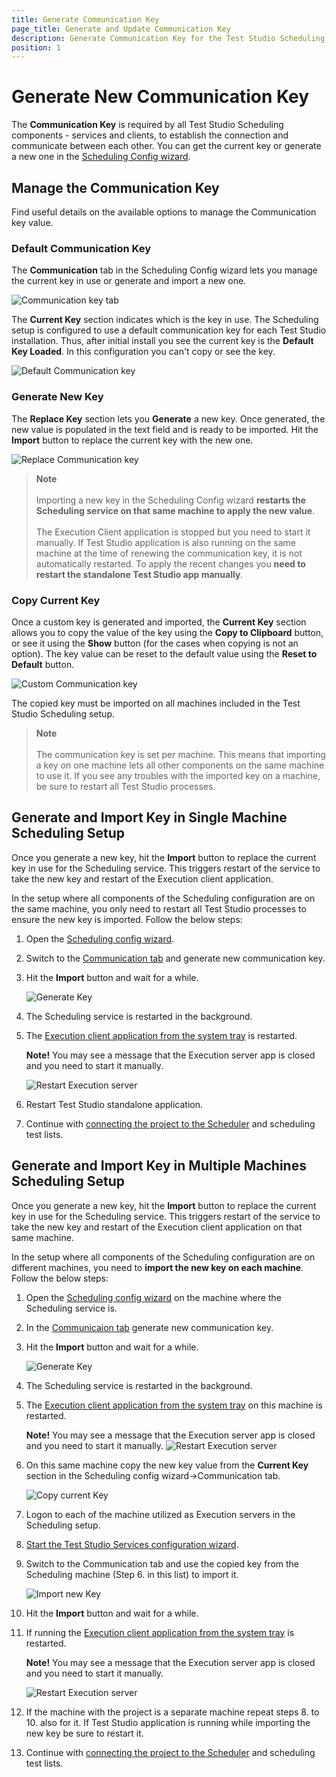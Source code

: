 ```yaml
---
title: Generate Communication Key
page_title: Generate and Update Communication Key
description: Generate Communication Key for the Test Studio Scheduling configuration. Import the new key for all Test Studio components across all involved machines. 
position: 1
---
```

# Generate New Communication Key 

The **Communication Key** is required by all Test Studio Scheduling components - services and clients, to establish the connection and communicate between each other. You can get the current key or generate a new one in the <a href="/automated-tests/scheduling/multiple-machines-scheduling-setup/create-scheduling-server" target="_blank">Scheduling Config wizard</a>. 

## Manage the Communication Key

Find useful details on the available options to manage the Communication key value.

### Default Communication Key 

The **Communication** tab in the Scheduling Config wizard lets you manage the current key in use or generate and import a new one. 

![Communication key tab](/img/features//scheduling-test-runs/create-scheduling-server/communication-tab.png)

The **Current Key** section indicates which is the key in use. The Scheduling setup is configured to use a default communication key for each Test Studio installation. Thus, after initial install you see the current key is the __Default Key Loaded__. In this configuration you can't copy or see the key. 

![Default Communication key](/img/features//scheduling-test-runs/create-scheduling-server/communication-tab-default-key.png)


### Generate New Key

The **Replace Key** section lets you **Generate** a new key. Once generated, the new value is populated in the text field and is ready to be imported. Hit the **Import** button to replace the current key with the new one. 

![Replace Communication key](/img/features//scheduling-test-runs/create-scheduling-server/communication-tab-replace-key.png)

> **Note**
> <br>
> <br>
> Importing a new key in the Scheduling Config wizard **restarts the Scheduling service on that same machine to apply the new value**. 
> <br>
> <br>
> The Execution Client application is stopped but you need to start it manually. 
> If Test Studio application is also running on the same machine at the time of renewing the communication key, it is not automatically restarted. To apply the recent changes you __need to restart the standalone Test Studio app manually__. 


### Copy Current Key

Once a custom key is generated and imported, the **Current Key** section allows you to copy the value of the key using the __Copy to Clipboard__ button, or see it using the __Show__ button (for the cases when copying is not an option). The key value can be reset to the default value using the __Reset to Default__ button.

![Custom Communication key](/img/features//scheduling-test-runs/create-scheduling-server/communication-tab-custom-key.png)

The copied key must be imported on all machines included in the Test Studio Scheduling setup.

> **Note**
> <br>
> <br>
> The communication key is set per machine. This means that importing a key on one machine lets all other components on the same machine to use it. If you see any troubles with the imported key on a machine, be sure to restart all Test Studio processes. 

## Generate and Import Key in Single Machine Scheduling Setup 

Once you generate a new key, hit the **Import** button to replace the current key in use for the Scheduling service. This triggers restart of the service to take the new key and restart of the Execution client application. 

In the setup where all components of the Scheduling configuration are on the same machine, you only need to restart all Test Studio processes to ensure the new key is imported. Follow the below steps: 

1. Open the <a href="/automated-tests/scheduling/multiple-machines-scheduling-setup/create-scheduling-server#start-the-test-studio-scheduling-config-wizard" target="_blank">Scheduling config wizard</a>. 
1. Switch to the <a href="/automated-tests/scheduling/multiple-machines-scheduling-setup/create-scheduling-server#communication-tab" target="_blank">Communication tab</a> and generate new communication key. 
2. Hit the **Import** button and wait for a while. 

    ![Generate Key](/img/knowledge-base/scheduling-kb/communication-key/generate-key.png)

3. The Scheduling service is restarted in the background. 
4. The <a href="/automated-tests/scheduling/multiple-machines-scheduling-setup/create-execution-server#start-the-execution-client" target="_blank">Execution client application from the system tray</a> is restarted. 
   
    __Note!__ You may see a message that the Execution server app is closed and you need to start it manually. 

    ![Restart Execution server](/img/knowledge-base/scheduling-kb/communication-key/restart-exec-server.png)

5. Restart Test Studio standalone application. 
6. Continue with <a href="/automated-tests/scheduling/connect-to-scheduling-server" target="_blank">connecting the project to the Scheduler</a> and scheduling test lists. 

## Generate and Import Key in Multiple Machines Scheduling Setup 

Once you generate a new key, hit the **Import** button to replace the current key in use for the Scheduling service. This triggers restart of the service to take the new key and restart of the Execution client application on that same machine. 

In the setup where all components of the Scheduling configuration are on different machines, you need to __import the new key on each machine__. Follow the below steps: 

1. Open the <a href="/automated-tests/scheduling/multiple-machines-scheduling-setup/create-scheduling-server#start-the-test-studio-scheduling-config-wizard" target="_blank">Scheduling config wizard</a> on the machine where the Scheduling service is. 
2. In the <a href="/automated-tests/scheduling/multiple-machines-scheduling-setup/create-scheduling-server#communication-tab" target="_blank">Communicaion tab</a> generate new communication key. 
3. Hit the **Import** button and wait for a while. 
   
    ![Generate Key](/img/knowledge-base/scheduling-kb/communication-key/generate-key.png)

4. The Scheduling service is restarted in the background. 
5. The <a href="/automated-tests/scheduling/multiple-machines-scheduling-setup/create-execution-server#start-the-execution-client" target="_blank">Execution client application from the system tray</a> on this machine is restarted. 
   
    __Note!__ You may see a message that the Execution server app is closed and you need to start it manually. 
    ![Restart Execution server](/img/knowledge-base/scheduling-kb/communication-key/restart-exec-server.png)

6. On this same machine copy the new key value from the __Current Key__ section in the Scheduling config wizard->Communication tab. 

    ![Copy current Key](/img/knowledge-base/scheduling-kb/communication-key/copy-current-key.png)

7. Logon to each of the machine utilized as Execution servers in the Scheduling setup.
8. <a href="/automated-tests/scheduling/multiple-machines-scheduling-setup/create-scheduling-server#start-the-test-studio-scheduling-config-wizard" target="_blank">Start the Test Studio Services configuration wizard</a>.
9. Switch to the Communication tab and use the copied key from the Scheduling machine (Step 6. in this list) to import it. 
    
    ![Import new Key](/img/knowledge-base/scheduling-kb/communication-key/replace-key.png)

10. Hit the **Import** button and wait for a while.
11. If running the <a href="/automated-tests/scheduling/multiple-machines-scheduling-setup/create-execution-server#start-the-execution-client" target="_blank">Execution client application from the system tray</a> is restarted. 
   
    __Note!__ You may see a message that the Execution server app is closed and you need to start it manually. 
    
    ![Restart Execution server](/img/knowledge-base/scheduling-kb/communication-key/restart-exec-server.png)

12. If the machine with the project is a separate machine repeat steps 8. to 10. also for it. If Test Studio application is running while importing the new key be sure to restart it. 
13. Continue with <a href="/automated-tests/scheduling/connect-to-scheduling-server" target="_blank">connecting the project to the Scheduler</a> and scheduling test lists.


